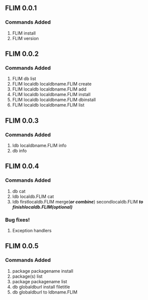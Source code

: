 ## FLIM 0.0.1
### Commands Added
1. FLIM install
2. FLIM version

## FLIM 0.0.2
### Commands Added
1. FLIM db list
2. FLIM localdb localdbname.FLIM create
3. FLIM localdb localdbname.FLIM add
4. FLIM localdb localdbname.FLIM install
5. FLIM localdb localdbname.FLIM dbinstall
6. FLIM localdb localdbname.FLIM list

## FLIM 0.0.3
### Commands Added
1. ldb localdbname.FLIM info 
2. db info

## FLIM 0.0.4
### Commands Added
  
1. db cat
2. ldb localdb.FLIM cat
3. ldb firstlocaldb.FLIM merge(***or combine***) secondlocaldb.FLIM ***to finishlocaldb.FLIM(optional)***

### Bug fixes! 

1. Exception handlers

## FLIM 0.0.5

### Commands Added

1. package packagename install
2. package(s) list
3. package packagename list
4. db globaldburl install filetitle
5. db globaldburl to ldbname.FLIM
